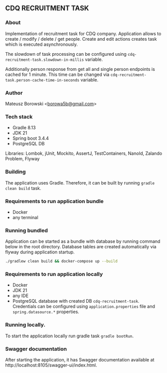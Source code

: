 ## CDQ RECRUITMENT TASK

### About

Implementation of recruitment task for CDQ company.
Application allows to create / modify / delete / get people.
Create and edit actions creates task which is executed asynchronously.

The slowdown of task processing can be configured using `cdq-recruitment-task.slowdown-in-millis` variable.

Additionally person response from get all and single person endpoints is cached for 1 minute.
This time can be changed via `cdq-recruitment-task.person-cache-time-in-seconds` variable.

### Author

Mateusz Borowski <[borowa5b@gmail.com](mailto:borowa5b@gmail.com)>

### Tech stack

- Gradle 8.13
- JDK 21
- Spring boot 3.4.4
- PostgreSQL DB

Libraries: Lombok, jUnit, Mockito, AssertJ, TestContainers, NanoId, Zalando Problem, Flyway

### Building

The application uses Gradle. Therefore, it can be built by running `gradle clean build` task.

### Requirements to run application bundle

- Docker
- any terminal

### Running bundled

Application can be started as a bundle with database by running command below in the root directory.
Database tables are created automatically via flyway during application startup.

```bash
./gradlew clean build && docker-compose up --build
````

### Requirements to run application locally

- Docker
- JDK 21
- any IDE
- PostgreSQL database with created DB `cdq-recruitment-task`. Credentials can be configured using
  `application.properties` file and `spring.datasource.*` properties.

### Running locally.

To start the application locally run gradle task `gradle bootRun`.

### Swagger documentation

After starting the application, it has Swagger documentation available at http://localhost:8105/swagger-ui/index.html.